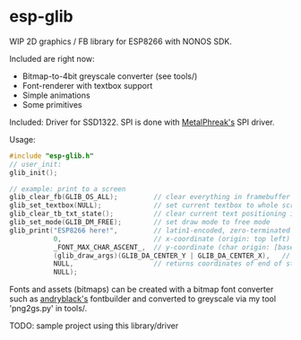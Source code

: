 esp-glib
======

WIP 2D graphics / FB library for ESP8266 with NONOS SDK.

Included are right now:
* Bitmap-to-4bit greyscale converter (see tools/)
* Font-renderer with textbox support
* Simple animations
* Some primitives

Included: Driver for SSD1322. SPI is done with [MetalPhreak's](https://github.com/MetalPhreak/ESP8266_SPI_Driver) SPI  driver.

Usage:
```c
#include "esp-glib.h"
// user_init:
glib_init();

// example: print to a screen
glib_clear_fb(GLIB_OS_ALL);         // clear everything in framebuffer
glib_set_textbox(NULL);             // set current textbox to whole screen
glib_clear_tb_txt_state();          // clear current text positioning information
glib_set_mode(GLIB_DM_FREE);        // set draw mode to free mode
glib_print("ESP8266 here!",         // latin1-encoded, zero-terminated uint8_t array
           0,                       // x-coordinate (origin: top left)
           _FONT_MAX_CHAR_ASCENT_,  // y-coordinate (char origin: [baseline](https://en.wikipedia.org/wiki/Typeface#Font_metrics)
           (glib_draw_args)(GLIB_DA_CENTER_Y | GLIB_DA_CENTER_X),   // a few positioning arguments
           NULL,                    // returns coordinates of end of string
           NULL);

```

Fonts and assets (bitmaps) can be created with a bitmap font converter such as [andryblack's](https://github.com/andryblack/fontbuilder) fontbuilder and converted to greyscale via my tool 'png2gs.py' in tools/.

TODO: sample project using this library/driver
